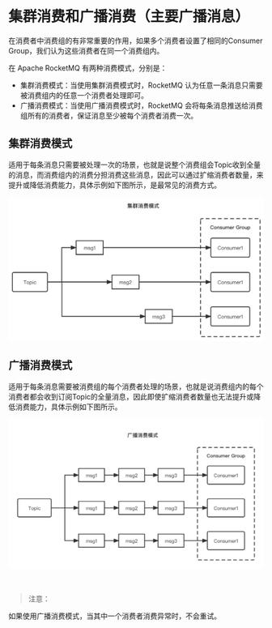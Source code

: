# 集群消费和广播消费（主要广播消息）


在消费者中消费组的有非常重要的作用，如果多个消费者设置了相同的Consumer Group，我们认为这些消费者在同一个消费组内。 

在 Apache RocketMQ 有两种消费模式，分别是：

* 集群消费模式：当使用集群消费模式时，RocketMQ 认为任意一条消息只需要被消费组内的任意一个消费者处理即可。
* 广播消费模式：当使用广播消费模式时，RocketMQ 会将每条消息推送给消费组所有的消费者，保证消息至少被每个消费者消费一次。



## 集群消费模式

适用于每条消息只需要被处理一次的场景，也就是说整个消费组会Topic收到全量的消息，而消费组内的消费分担消费这些消息，因此可以通过扩缩消费者数量，来提升或降低消费能力，具体示例如下图所示，是最常见的消费方式。

![集群消费模式.png](./doc/image/集群消费模式.png)

## 广播消费模式

适用于每条消息需要被消费组的每个消费者处理的场景，也就是说消费组内的每个消费者都会收到订阅Topic的全量消息，因此即使扩缩消费者数量也无法提升或降低消费能力，具体示例如下图所示。

![广播消费模式.png](./doc/image/广播消费模式.png)


<br>

> 注意：

如果使用广播消费模式，当其中一个消费者消费异常时，不会重试。